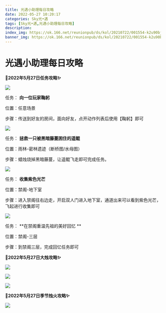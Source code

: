 ```yaml
---
title: 光遇小助理每日攻略
date: 2022-05-27 10:20:17
categories: Sky光•遇
tags: [Sky光•遇,光遇小助理每日攻略]
description: 
index_img: https://ok.166.net/reunionpub/ds/kol/20210722/001554-k2u90bj7ay.png?imageView&thumbnail=600x0&type=jpg
banner_img: https://ok.166.net/reunionpub/ds/kol/20210722/001554-k2u90bj7ay.png?imageView&thumbnail=600x0&type=jpg
---
```

# 光遇小助理每日攻略
**🎉2022年5月27日任务攻略✨**

![](https://ok.166.net/reunionpub/ds/kol/20220527/000620-049zhj3wpl.png)

任务： **向一位玩家鞠躬**

位置：任意场景

步骤：传送到好友的房间，面向好友，点开动作列表后使用【鞠躬】即可

![](https://ok.166.net/reunionpub/ds/kol/20220527/001001-0jsuk6pose.png)

任务： **拯救一只被黑暗藤蔓困住的遥鲲**

位置：雨林-密林遗迹（断桥图/水母图）

步骤：蜡烛烧掉黑暗藤蔓，让遥鲲飞走即可完成任务。

![](https://ok.166.net/reunionpub/ds/kol/20220527/001032-ty6us3hi7l.png)

任务： **收集紫色光芒**

位置：禁阁-地下室

步骤：进入禁阁往右边走，开启双人门进入地下室，通道出来可以看到紫色光芒，飞起进行收集即可

![](https://ok.166.net/reunionpub/ds/kol/20220527/001154-7h3v286uqs.png)

任务： **在禁阁重温先祖的美好回忆  **

位置：禁阁-三层

步骤：到禁阁三层，完成回忆任务即可

 **🎉2022年5月27日大烛攻略✨**

![](https://ok.166.net/reunionpub/ds/kol/20220527/000647-8gjbl1srwq.png)

![](https://ok.166.net/reunionpub/ds/kol/20220527/000844-s1luki80zs.png)

![](https://ok.166.net/reunionpub/ds/kol/20220527/000817-a1jh3p4wcm.png)

  

 **🎉2022年5月27日季节烛火攻略✨**

![](https://ok.166.net/reunionpub/ds/kol/20220527/000948-3rtbchiuj0.png)

  

  

